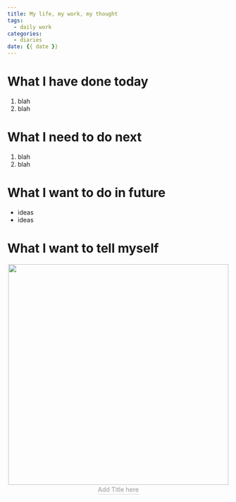 ```yaml
---
title: My life, my work, my thought
tags:
  - daily work
categories:
  - diaries
date: {{ date }}
---
```

# What I have done today

1. blah 
2. blah

# What I need to do next

1. blah
2. blah

# What I want to do in future
- ideas 
- ideas

# What I want to tell myself

<div align=center>
<img src="/Pictures/*.jpeg" width="500" />
<br>
    <div style="color:orange; border-bottom: 1px solid #d9d9d9;
    display: inline-block;
    color: #999;
    padding: 2px;">
      Add Title here
</div>
</div>